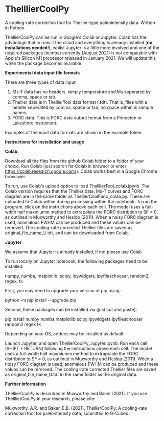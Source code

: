 # ThelllierCoolPy
A cooling-rate correction tool for Thellier-type paleointensity data. Written in Python.

ThellierCoolPy can be run in Google's Colab or Jupyter. Colab has the advantage that in runs it the cloud and everything is already installed (**no installations needed!**), whilst Jupyter is a little more involved and one of the required packages (numba) currently (August 2021) is not compatable with Apple's Silicon M1 processor released in January 2021. We will update this when the package becomes available.


**Experimental data input file formats**

There are three types of data input:

1) Ms-T data has no headers, simply temperature and Ms seperated by comma, space or tab.
2) Thellier data is in ThellierTool data format (.tdt). That is, files with a header seperated by comma, space or tab, no space within in sample names.
3) FORC data. This is FORC data output format from a Princeton or Lakeshore instrument.

Examples of the input data formats are shown in the example folder.



**Instructions for installation and usage**

**Colab:**

Download all the files from the github Colab folder to a folder of your choice. Run Colab (just search for Colab in browser or enter https://colab.research.google.com/). Colab works best in a Google Chrome browswer. 

To run, use Colab's upload option to load ThelllierTool_colab.ipynb. The Colab version requires that the Thellier data, Ms-T curves and FORC diagram are in the same folder as ThellierCoolFunc_colab.py. These are uploaded to Colab within during processing within the notebook. To run the program, click on the instructions above each cell.  The model uses a full-wdith half maxmiumm method to extrapolate the FORC distribtion to SF = 0, as outlined in Muxworthy and Heslop (2011).  When a noisy FORC diagram is used, anomalous FWHM can be produced and these values can be removed. The cooling-rate corrected Thellier files are saved as original_file_name_U.tdt, and can be downloaded from Colab.



**Jupyter**:

We assume that Jupyter is already installed, if not please use Colab.

To run locally on Jupyter notebook, the following packages need to be installed: 

numpy, numba, matplotlib, scipy, ipywidgets, ipyfileschooser,  random2, regex, tk

First, you may need to upgrade your version of pip using:

python -m pip install --upgrade pip

Second, these packages can be  installed via (just cut and paste):

pip install numpy numba matplotlib scipy ipywidgets ipyfileschooser  random2 regex tk

Depending on your OS, codecs may be installed as default.

Launch Jupyter, and open ThellierCoolPy_Jupyter.ipynb.  Run each cell (SHIFT + RETURN) following the instructions above each cell. The model uses a full-wdith half maxmiumm method to extrapolate the FORC distribtion to SF = 0, as outlined in Muxworthy and Heslop (2011).  When a noisy FORC diagram is used, anomalous FWHM can be produced and these values can be removed. The cooling-rate corrected Thellier files are saved as original_file_name_U.tdt in the same folder as the original data.


**Further information**

ThellierCoolPy is described in Muxworthy and Baker (2021). If you use ThelllierCoolPy in your research, please cite:

Muxworthy, A.R. and Baker, E.B. (2021), ThellierCoolPy: A cooling-rate correction tool for paleointensity data, submitted to G-Cubed.
